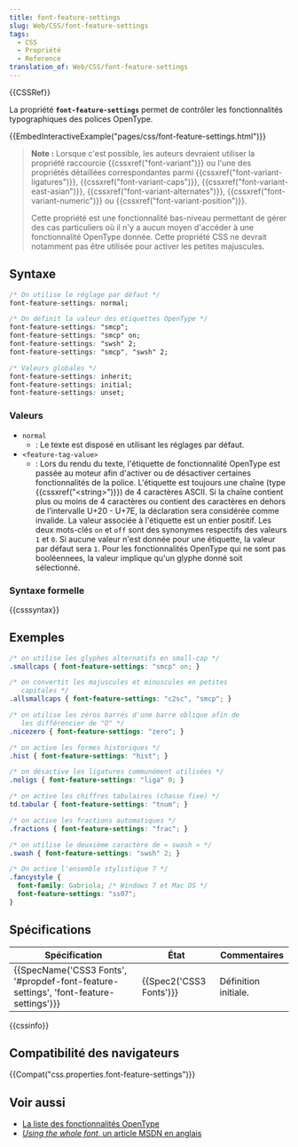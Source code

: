 ```yaml
---
title: font-feature-settings
slug: Web/CSS/font-feature-settings
tags:
  - CSS
  - Propriété
  - Reference
translation_of: Web/CSS/font-feature-settings
---
```

{{CSSRef}}

La propriété **`font-feature-settings`** permet de contrôler les fonctionnalités typographiques des polices OpenType.

{{EmbedInteractiveExample("pages/css/font-feature-settings.html")}}

> **Note :** Lorsque c'est possible, les auteurs devraient utiliser la propriété raccourcie {{cssxref("font-variant")}} ou l'une des propriétés détaillées correspondantes parmi {{cssxref("font-variant-ligatures")}}, {{cssxref("font-variant-caps")}}, {{cssxref("font-variant-east-asian")}}, {{cssxref("font-variant-alternates")}}, {{cssxref("font-variant-numeric")}} ou {{cssxref("font-variant-position")}}.
>
> Cette propriété est une fonctionnalité bas-niveau permettant de gérer des cas particuliers où il n'y a aucun moyen d'accéder à une fonctionnalité OpenType donnée. Cette propriété CSS ne devrait notamment pas être utilisée pour activer les petites majuscules.

## Syntaxe

```css
/* On utilise le réglage par défaut */
font-feature-settings: normal;

/* On définit la valeur des étiquettes OpenType */
font-feature-settings: "smcp";
font-feature-settings: "smcp" on;
font-feature-settings: "swsh" 2;
font-feature-settings: "smcp", "swsh" 2;

/* Valeurs globales */
font-feature-settings: inherit;
font-feature-settings: initial;
font-feature-settings: unset;
```

### Valeurs

- `normal`
  - : Le texte est disposé en utilisant les réglages par défaut.
- `<feature-tag-value>`
  - : Lors du rendu du texte, l'étiquette de fonctionnalité OpenType est passée au moteur afin d'activer ou de désactiver certaines fonctionnalités de la police. L'étiquette est toujours une chaîne (type {{cssxref("&lt;string&gt;")}}) de 4 caractères ASCII. Si la chaîne contient plus ou moins de 4 caractères ou contient des caractères en dehors de l'intervalle U+20 - U+7E, la déclaration sera considérée comme invalide.
    La valeur associée à l'étiquette est un entier positif. Les deux mots-clés `on` et `off` sont des synonymes respectifs des valeurs `1` et `0`. Si aucune valeur n'est donnée pour une étiquette, la valeur par défaut sera `1`. Pour les fonctionnalités OpenType qui ne sont pas booléennees, la valeur implique qu'un glyphe donné soit sélectionné.

### Syntaxe formelle

{{csssyntax}}

## Exemples

```css
/* on utilise les glyphes alternatifs en small-cap */
.smallcaps { font-feature-settings: "smcp" on; }

/* on convertit les majuscules et minuscules en petites
   capitales */
.allsmallcaps { font-feature-settings: "c2sc", "smcp"; }

/* on utilise les zéros barrés d'une barre oblique afin de
   les différencier de "O" */
.nicezero { font-feature-settings: "zero"; }

/* on active les formes historiques */
.hist { font-feature-settings: "hist"; }

/* on désactive les ligatures communément utilisées */
.noligs { font-feature-settings: "liga" 0; }

/* on active les chiffres tabulaires (chasse fixe) */
td.tabular { font-feature-settings: "tnum"; }

/* on active les fractions automatiques */
.fractions { font-feature-settings: "frac"; }

/* on utilise le deuxième caractère de « swash » */
.swash { font-feature-settings: "swsh" 2; }

/* On active l'ensemble stylistique 7 */
.fancystyle {
  font-family: Gabriola; /* Windows 7 et Mac OS */
  font-feature-settings: "ss07";
}
```

## Spécificat​ions

| Spécification                                                                                                    | État                             | Commentaires         |
| ---------------------------------------------------------------------------------------------------------------- | -------------------------------- | -------------------- |
| {{SpecName('CSS3 Fonts', '#propdef-font-feature-settings', 'font-feature-settings')}} | {{Spec2('CSS3 Fonts')}} | Définition initiale. |

{{cssinfo}}

## Compatibilité des navigateurs

{{Compat("css.properties.font-feature-settings")}}

## Voir aussi

- [La liste des fonctionnalités OpenType](https://www.microsoft.com/typography/otspec/featurelist.htm)
- [_Using the whole font_, un article MSDN en anglais](https://blogs.msdn.com/b/ie/archive/2012/01/09/css-corner-using-the-whole-font.aspx)
